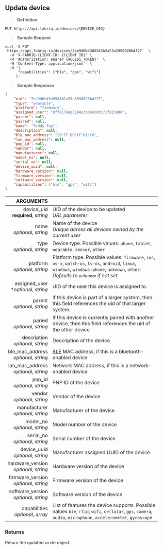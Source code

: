 ## Update device

> **Definition**

```text
PUT https://api.fabriq.io/devices/{DEVICE_UID}
```

> **Sample Request**

```shell
curl -X PUT 'https://api.fabriq.io/devices/7ce9d0b43d8543b2a53a3990028b4f27'  \
  -H 'X-FABRIQ-CLIENT-ID: {CLIENT_ID}' \
  -H 'Authorization: Bearer {ACCESS_TOKEN}'  \
  -H 'Content-Type: application/json'  \
  -d '{                                        
      "capabilities": ["ble", "gps", "wifi"]
     }'
```

> **Sample Response**

```json
{
    "uid": "7ce9d0b43d8543b2a53a3990028b4f27",
    "type": "wearable",
    "platform": "firmware",
    "assigned_user": "9ff6178e851942cbb5a5ddc71f82588d",
    "parent": null,
    "paired": null,
    "name": "Teddy Tag",
    "description": null,
    "ble_mac_address": "20:FF:D0:FF:D1:C0",
    "lan_mac_address": null,
    "pnp_id": null,
    "vendor": null,
    "manufacturer": null,
    "model_no": null,
    "serial_no": null,
    "device_uuid": null,
    "hardware_version": null,
    "firmware_version": null,
    "software_version": null,
    "capabilities": ["ble", "gps", "wifi"]
}
```


ARGUMENTS ||
---------:        | -----------
device_uid<br>**required**, *string* | UID of the device to be updated<br>*URL parameter*
name<br>*optional*, *string*  | Name of the device<br>*Unique across all devices owned by the current user*
type<br>*optional*, *string*  | Device type. Possible values: `phone`, `tablet`, `wearable`, `sensor`, `other`
platform<br>*optional*, *string*   | Platform type. Possible values: `firmware`, `ios`, `os-x`, `watch-os`, `tv-os`, `android`, `linux`, `windows`, `windows-phone`, `unknown`, `other`.<br>*Defaults to `unknown` if not set*
assigned_user<br>*optional, *string*  | UID of the user this device is assigned to.
parent<br>*optional*, *string*  | If this device is part of a larger system, then this field references the uid of that larger system.
paried<br>*optional*, *string*  | If this device is currently paired with another device, then this field references the uid of the other device
description<br>*optional*, *string*  | Description of the device
ble_mac_address<br>*optional*, *string*  | [BLE](https://en.wikipedia.org/wiki/Bluetooth_low_energy) MAC address, if this is a bluetooth-enabled device
lan_mac_address<br>*optional*, *string*  | Network MAC address, if this is a network-enabled device
pnp_id<br>*optional*, *string*  | PNP ID of the device
vendor<br>*optional*, *string*  | Vendor of the device
manufacturer<br>*optional*, *string*  | Manufacturer of the device
model_no<br>*optional*, *string*  | Model number of the device
serial_no<br>*optional*, *string*  | Serial number of the device
device_uuid<br>*optional*, *string*  | Manufacturer assigned UUID of the device
hardware_version<br>*optional*, *string*  | Hardware version of the device
firmware_version<br>*optional*, *string*  | Firmware version of the device
software_version<br>*optional*, *string*  | Software version of the device
capabilities<br>*optional*, *array*  | List of features the device supports. Possible values `ble`, `rfid`, `wifi`, `cellular`, `gps`, `camera`, `audio`, `microphone`, `accelerometer`, `gyroscope`

### Returns
Return the updated circle object.
